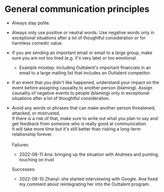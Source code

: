 # General communication principles
- Always stay polite.

- Always only use positive or neutral words. Use negative words only in exceptional situations after a lot of thoughtful consideration or for harmless comedic value.

- If you are sending an important email or email to a large group, make sure you are not too tired (e.g. it's very late) or too emotional.
  - Example misstep: including Outtalent's important financials in an email to a large mailing list that includes an Outtalent competitor.

- If an event that you didn't like happened, understand your impact on the event before assigning causality to another person (blaming).
  Assign causality of negative events to people (blaming) only in exceptional situations after a lot of thoughtful consideration.

- Avoid any words or phrases that can make another person threatened, attacked, or mistrusted. <br>
  If there is a risk of that, make sure to write out what you plan to say and get feedback from someone who is really good at communication.<br>
  It will take more time but it's still better than risking a long-term relationship forever.<br>
  <br>
  Failures:<br>
  * 2022-08-11 Ana: bringing up the situation with Andreea and punting, touching on trust<br>

  Successes:<br>
  * 2022-08-10 Zhanyl: she started interviewing with Google. Ana fixed my comment about reintegrating her into the Outtalent program.<br>
  <br>
